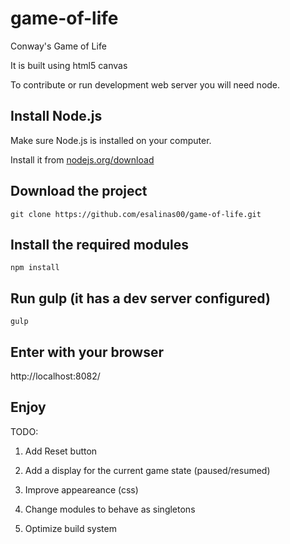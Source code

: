# game-of-life
Conway's Game of Life

It is built using html5 canvas

To contribute or run development web server you will need node.

## Install Node.js

Make sure Node.js is installed on your computer.

Install it from [nodejs.org/download](http://nodejs.org/download)

## Download the project

```
git clone https://github.com/esalinas00/game-of-life.git
```
## Install the required modules
```
npm install 
```
## Run gulp (it has a dev server configured)
```
gulp 
```
## Enter with your browser
http://localhost:8082/

## Enjoy

TODO:

1. Add Reset button

2. Add a display for the current game state (paused/resumed)

3. Improve appeareance (css)

4. Change modules to behave as singletons

5. Optimize build system